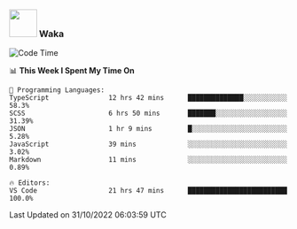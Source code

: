 ### <img src="https://media.giphy.com/media/VgCDAzcKvsR6OM0uWg/giphy.gif" width="50"> Waka

  <!--START_SECTION:waka-->
![Code Time](http://img.shields.io/badge/Code%20Time-1%2C000%20hrs%2043%20mins-blue)

📊 **This Week I Spent My Time On** 

```text
💬 Programming Languages: 
TypeScript               12 hrs 42 mins      ██████████████░░░░░░░░░░░   58.3% 
SCSS                     6 hrs 50 mins       ███████░░░░░░░░░░░░░░░░░░   31.39% 
JSON                     1 hr 9 mins         █░░░░░░░░░░░░░░░░░░░░░░░░   5.28% 
JavaScript               39 mins             ░░░░░░░░░░░░░░░░░░░░░░░░░   3.02% 
Markdown                 11 mins             ░░░░░░░░░░░░░░░░░░░░░░░░░   0.89%

🔥 Editors: 
VS Code                  21 hrs 47 mins      █████████████████████████   100.0%

```


 Last Updated on 31/10/2022 06:03:59 UTC
<!--END_SECTION:waka-->
